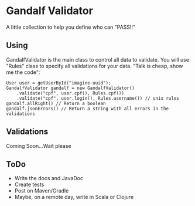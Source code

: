 # Gandalf Validator

A little collection to help you define who can "PASS!!"

## Using

GandalfValidator is the main class to control all data to validate. You will use "Rules" class to specify all 
validations for your data. "Talk is cheap, show me the code":

```
User user = getUserById("imagine-uuid");
GandalfValidator gandalf = new GandalfValidator()
    .validate("cpf", user.cpf(), Rules.cpf()) 
    .validate("cpf", user.login(), Rules.username()) // unix rules
gandalf.allRight() // Return a boolean
gandalf.jsonErrors() // Return a string with all errors in the validations
```

## Validations

Coming Soon...Wait please

## ToDo

- Write the docs and JavaDoc
- Create tests
- Post on Maven/Gradle
- Maybe, on a remote day, write in Scala or Clojure